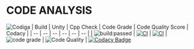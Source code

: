 
# CODE ANALYSIS
![Codiga](https://user-images.githubusercontent.com/98813646/153377566-9db9caf6-493a-4b28-b6a3-ff94e87bb8fa.PNG)
| Build | Unity | Cpp Check | Code Grade | Code Quality Score | Codacy |
| -- | -- | -- | -- | -- | -- |
| <img src="https://travis-ci.org/dwyl/esta.svg?branch=master&amp;status=passed" alt="build:passed"> | [![CI](https://github.com/geekybo/M1_Projectgoal_SudokuNumGame/actions/workflows/unity.yml/badge.svg?branch=main)](https://github.com/geekybo/M1_Projectgoal_SudokuNumGame/actions/workflows/unity.yml) | [![CI](https://github.com/geekybo/M1_Projectgoal_SudokuNumGame/actions/workflows/unity.yml/badge.svg)](https://github.com/geekybo/M1_Projectgoal_SudokuNumGame/actions/workflows/unity.yml) | ![code grade](https://api.codiga.io/project/30937/status/svg) | ![Code Quality](https://api.codiga.io/project/30937/score/svg) | [![Codacy Badge](https://app.codacy.com/project/badge/Grade/b0d9bb01644c4d3cb1d376b3b2758f90)](https://www.codacy.com/gh/geekybo/M1_Projectgoal_SudokuNumGame/dashboard?utm_source=github.com&amp;utm_medium=referral&amp;utm_content=geekybo/M1_Projectgoal_SudokuNumGame&amp;utm_campaign=Badge_Grade)
